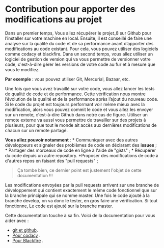 # Contribution pour apporter des modifications au projet  

Dans un premier temps, Vous allez récupérer le projet_8 sur Github pour l’installer sur votre machine en local. Ensuite, il est conseillé de faire une analyse sur la qualité du code et de sa performance avant d’apporter des modifications au code existant. Pour cela, vous pouvez utiliser des logiciels comme codacy et blackfire. Dans un second temps, vous allez utiliser un logiciel de gestion de version qui va vous permettre de versionner votre code, c'est-à-dire gérer les versions de votre code au fur et à mesure que vous le modifiez. 

**Par exemple** : 
vous pouvez utiliser Git, Mercurial, Bazaar, etc. 

Une fois que vous avez travaillé sur votre code, vous allez lancer les tests de qualité de code et de performance. Cette vérification nous montre l’évolution de la qualité et de la performance après l’ajout du nouveau code. Si le code du projet est toujours performant voir même mieux avec la modification, alors vous pouvez commit le code et vous allez les envoyer sur un remote, c'est-à-dire Github dans notre cas de figure. Utiliser un remote externe va aussi vous permettre de travailler sur des projets à plusieurs, pour que tout le monde ait accès aux dernières modifications de chacun sur un remote partagé.  

**Vous allez pouvoir notamment** : 
	* Communiquer avec des autres développeurs et signaler des problèmes de code en déclarant des **issues** ; 
	* Partager des morceaux de code en ligne à l'aide de "gists" ; 
	* Récupérer du code depuis un autre repository. 
	*Proposer des modifications de code à d'autres repos en faisant des "pull requests" ; 

> Ça tombe bien, ce dernier point est justement l'objet de cette documentation !!!

Les modifications envoyées par la pull requests arrivent sur une branche de développement qui contient exactement le même code fonctionnel que sur la branche principale qui se nomme master. Une fois le code ajouté à la branche develop, on va donc le tester, en gros faire une vérification. Si tout fonctionne, Le code est ajouté sur la branche master.

Cette documentation touche à sa fin. Voici de la documentation pour vous aider avec :
*	[git et github](https://openclassrooms.com/fr/courses/2342361-gerez-votre-code-avec-git-et-github/2433586-quest-ce-que-versionner-son-code). 
*	[Pour codacy](https://support.codacy.com/hc/en-us) . 
*	[Pour Blackfire](https://www.google.com/search?q=blackfire&oq=blackfire&aqs=chrome..69i60j69i57j69i59j0l2j69i60l3.8134j1j7&sourceid=chrome&ie=UTF-8) .